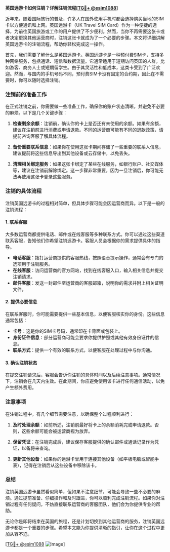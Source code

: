 **英国远游卡如何注销？详解注销流程[[TG💪+ @esim1088](https://t.me/s/esim1088)]**

近年来，随着国际旅行的普及，许多人在国外使用手机时都会选择购买当地的SIM卡以方便通讯和上网。英国远游卡（UK Travel SIM Card）作为一种便捷的选择，为前往英国旅游或工作的用户提供了不少便利。然而，当你不再需要这张卡或者决定更换其他运营商时，注销这张卡就成为了一个必要的步骤。本文将详细讲解英国远游卡的注销流程，帮助你轻松完成这一操作。

首先，我们需要了解什么是英国远游卡。英国远游卡是一种预付费SIM卡，支持多种网络服务，包括通话、短信和数据流量。它通常适用于短期访问英国的人群，比如游客、商务人士或短期留学生。由于其灵活性和低成本，这类卡受到了广泛欢迎。然而，与国内的手机号码不同，预付费SIM卡没有固定的合约期，因此在不需要时，你可以随时选择注销。

### 注销前的准备工作

在正式注销之前，你需要做一些准备工作，确保你的账户状态清晰，并避免不必要的麻烦。以下是几个关键步骤：

1. **检查剩余余额**：注销前，确认你的卡上是否还有未使用的余额。如果有余额，建议在注销前进行消费或申请退款。不同的运营商可能有不同的退款政策，请提前咨询客服了解具体流程。
   
2. **备份重要联系信息**：如果你在使用这张卡期间存储了一些重要的联系人信息，建议提前将这些信息导出到其他设备或云存储中，以免丢失。

3. **清理相关绑定服务**：如果这张卡绑定了某些在线服务，如银行账户、社交媒体等，建议在注销前解除绑定。这一步骤非常重要，因为一旦注销后，你可能无法再使用这张卡登录这些服务。

### 注销的具体流程

注销英国远游卡的过程相对简单，但具体步骤可能会因运营商而异。以下是一般的注销流程：

#### 1. 联系客服

大多数运营商都提供电话、邮件或在线客服等多种联系方式。你可以通过这些渠道联系客服，告知他们你希望注销远游卡。客服人员会根据你的需求提供具体的指导。

- **电话客服**：拨打运营商提供的客服热线，按照语音提示操作，通常会有专门的选项用于注销服务。
- **在线客服**：访问运营商的官方网站，找到在线客服入口，输入相关信息并提交注销请求。
- **邮件客服**：发送一封邮件至运营商的客服邮箱，说明你的需求并附上相关证明文件。

#### 2. 提供必要信息

在联系客服时，你可能需要提供一些基本信息，以便客服核实你的身份。这些信息通常包括：

- **卡号**：这是你的SIM卡号码，通常印在卡背面或包装上。
- **身份证件信息**：部分运营商可能会要求你提供护照或其他有效身份证件的信息。
- **联系方式**：提供一个有效的联系方式，以便客服在处理过程中与你沟通。

#### 3. 确认注销状态

在提交注销请求后，客服会告诉你注销的具体时间以及后续注意事项。通常情况下，注销会在几天内生效。在此期间，你应避免使用该卡进行任何通信活动，以免产生额外费用。

### 注意事项

在注销过程中，有几个细节需要注意，以确保整个过程顺利进行：

1. **及时处理余额**：如前所述，注销前最好将卡上的余额消耗完或申请退款。否则，这些余额可能会被运营商视为放弃。

2. **保留凭证**：在注销完成后，建议保存客服提供的确认邮件或通话记录作为凭证，以备将来查询。

3. **更新其他设备**：如果你的远游卡曾用于连接其他设备（如平板电脑或智能手表），记得在注销后从这些设备中移除该卡。

### 总结

注销英国远游卡虽然看似简单，但如果不注意细节，可能会导致一些不必要的麻烦。通过提前准备、仔细操作和及时跟进，你可以顺利完成注销流程。如果你对注销过程有任何疑问，不妨直接联系运营商的客服团队，他们会为你提供专业的帮助。

无论你是即将结束在英国的旅程，还是计划切换到其他运营商的服务，注销英国远游卡都是一个重要的步骤。希望本文能为你提供清晰的指引，让你在这个过程中更加从容不迫。

[[TG💪+ @esim1088](https://t.me/s/esim1088) ![Image](https://i.postimg.cc/4NQfJmqS/Snipaste-2025-05-13-00-14-12.png)]